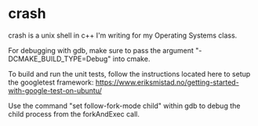 # crash
crash is a unix shell in c++ I'm writing for my Operating Systems class.

For debugging with gdb, make sure to pass the argument "-DCMAKE_BUILD_TYPE=Debug" into cmake.

To build and run the unit tests, follow the instructions located here to setup the googletest framework: https://www.eriksmistad.no/getting-started-with-google-test-on-ubuntu/

Use the command "set follow-fork-mode child" within gdb to debug the child process from the forkAndExec call.
